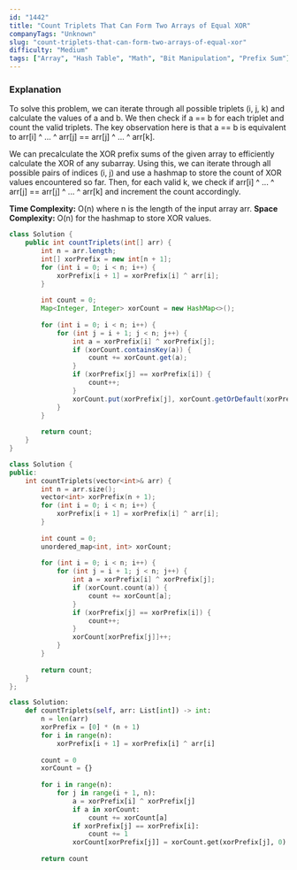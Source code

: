 ```yaml
---
id: "1442"
title: "Count Triplets That Can Form Two Arrays of Equal XOR"
companyTags: "Unknown"
slug: "count-triplets-that-can-form-two-arrays-of-equal-xor"
difficulty: "Medium"
tags: ["Array", "Hash Table", "Math", "Bit Manipulation", "Prefix Sum"]
---
```


### Explanation

To solve this problem, we can iterate through all possible triplets (i, j, k) and calculate the values of a and b. We then check if a == b for each triplet and count the valid triplets. The key observation here is that a == b is equivalent to arr[i] ^ ... ^ arr[j] == arr[j] ^ ... ^ arr[k]. 

We can precalculate the XOR prefix sums of the given array to efficiently calculate the XOR of any subarray. Using this, we can iterate through all possible pairs of indices (i, j) and use a hashmap to store the count of XOR values encountered so far. Then, for each valid k, we check if arr[i] ^ ... ^ arr[j] == arr[j] ^ ... ^ arr[k] and increment the count accordingly.

**Time Complexity:** O(n) where n is the length of the input array arr.
**Space Complexity:** O(n) for the hashmap to store XOR values.
```java
class Solution {
    public int countTriplets(int[] arr) {
        int n = arr.length;
        int[] xorPrefix = new int[n + 1];
        for (int i = 0; i < n; i++) {
            xorPrefix[i + 1] = xorPrefix[i] ^ arr[i];
        }
        
        int count = 0;
        Map<Integer, Integer> xorCount = new HashMap<>();
        
        for (int i = 0; i < n; i++) {
            for (int j = i + 1; j < n; j++) {
                int a = xorPrefix[i] ^ xorPrefix[j];
                if (xorCount.containsKey(a)) {
                    count += xorCount.get(a);
                }
                if (xorPrefix[j] == xorPrefix[i]) {
                    count++;
                }
                xorCount.put(xorPrefix[j], xorCount.getOrDefault(xorPrefix[j], 0) + 1);
            }
        }
        
        return count;
    }
}
```

```cpp
class Solution {
public:
    int countTriplets(vector<int>& arr) {
        int n = arr.size();
        vector<int> xorPrefix(n + 1);
        for (int i = 0; i < n; i++) {
            xorPrefix[i + 1] = xorPrefix[i] ^ arr[i];
        }
        
        int count = 0;
        unordered_map<int, int> xorCount;
        
        for (int i = 0; i < n; i++) {
            for (int j = i + 1; j < n; j++) {
                int a = xorPrefix[i] ^ xorPrefix[j];
                if (xorCount.count(a)) {
                    count += xorCount[a];
                }
                if (xorPrefix[j] == xorPrefix[i]) {
                    count++;
                }
                xorCount[xorPrefix[j]]++;
            }
        }
        
        return count;
    }
};
```

```python
class Solution:
    def countTriplets(self, arr: List[int]) -> int:
        n = len(arr)
        xorPrefix = [0] * (n + 1)
        for i in range(n):
            xorPrefix[i + 1] = xorPrefix[i] ^ arr[i]
        
        count = 0
        xorCount = {}
        
        for i in range(n):
            for j in range(i + 1, n):
                a = xorPrefix[i] ^ xorPrefix[j]
                if a in xorCount:
                    count += xorCount[a]
                if xorPrefix[j] == xorPrefix[i]:
                    count += 1
                xorCount[xorPrefix[j]] = xorCount.get(xorPrefix[j], 0) + 1
        
        return count
```